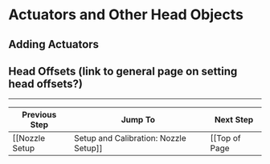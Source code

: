 # Actuators and Other Head Objects

## Adding Actuators
## Head Offsets (link to general page on setting head offsets?)

***

| Previous Step                 | Jump To                 | Next Step                                   |
| ----------------------------- | ----------------------- | ------------------------------------------- |
| [[Nozzle Setup|Setup and Calibration: Nozzle Setup]] | [[Top of Page|Setup and Calibration]] or [[Table of Contents|Setup and Calibration]] | [[Bottom Camera Setup|Setup and Calibration: Bottom Camera Setup]] |